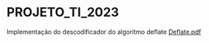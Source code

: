 # PROJETO_TI_2023
Implementação do descodificador do algoritmo deflate [Deflate.pdf](https://github.com/Rodrigo2003-PT/Projeto_TI_2023/files/12069252/TP2.-.Deflate.pdf)
